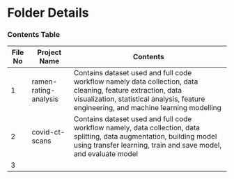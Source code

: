 # Folder Details

### Contents Table

| File No | Project Name | Contents |
|-|-|-|
|1| ramen-rating-analysis | Contains dataset used and full code workflow namely data collection, data cleaning, feature extraction, data visualization, statistical analysis, feature engineering, and machine learning modelling |
|2| covid-ct-scans | Contains dataset used and full code workflow namely, data collection, data splitting, data augmentation, building model using transfer learning, train and save model, and evaluate model |
|3|         |         |
